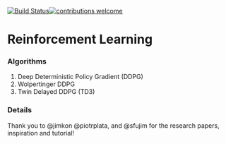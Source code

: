 [![Build Status](https://travis-ci.org/henrytomsf/ReinforcementLearning.svg?branch=develop)](https://travis-ci.org/henrytomsf/ReinforcementLearning)[![contributions welcome](https://img.shields.io/badge/contributions-welcome-brightgreen.svg?style=flat)](https://github.com/henrytomsf/ReinforcementLearning/issues)

# Reinforcement Learning

### Algorithms
1. Deep Deterministic Policy Gradient (DDPG)
2. Wolpertinger DDPG
3. Twin Delayed DDPG (TD3)

### Details

Thank you to @jimkon @piotrplata, and @sfujim for the research papers, inspiration and tutorial!
